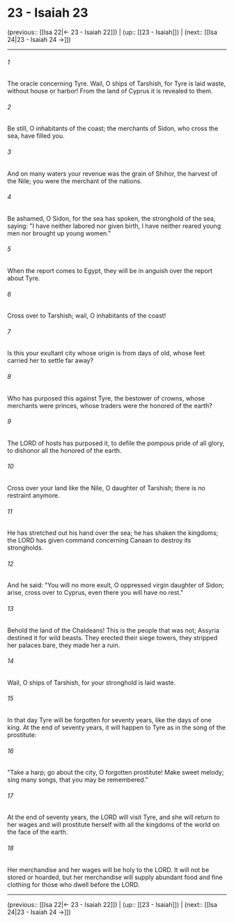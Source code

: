 # 23 - Isaiah 23

(previous:: [[Isa 22|← 23 - Isaiah 22]]) | (up:: [[23 - Isaiah]]) | (next:: [[Isa 24|23 - Isaiah 24 →]])

***


###### 1 
The oracle concerning Tyre. Wail, O ships of Tarshish, for Tyre is laid waste, without house or harbor! From the land of Cyprus it is revealed to them. 

###### 2 
Be still, O inhabitants of the coast; the merchants of Sidon, who cross the sea, have filled you. 

###### 3 
And on many waters your revenue was the grain of Shihor, the harvest of the Nile; you were the merchant of the nations. 

###### 4 
Be ashamed, O Sidon, for the sea has spoken, the stronghold of the sea, saying: "I have neither labored nor given birth, I have neither reared young men nor brought up young women." 

###### 5 
When the report comes to Egypt, they will be in anguish over the report about Tyre. 

###### 6 
Cross over to Tarshish; wail, O inhabitants of the coast! 

###### 7 
Is this your exultant city whose origin is from days of old, whose feet carried her to settle far away? 

###### 8 
Who has purposed this against Tyre, the bestower of crowns, whose merchants were princes, whose traders were the honored of the earth? 

###### 9 
The LORD of hosts has purposed it, to defile the pompous pride of all glory, to dishonor all the honored of the earth. 

###### 10 
Cross over your land like the Nile, O daughter of Tarshish; there is no restraint anymore. 

###### 11 
He has stretched out his hand over the sea; he has shaken the kingdoms; the LORD has given command concerning Canaan to destroy its strongholds. 

###### 12 
And he said: "You will no more exult, O oppressed virgin daughter of Sidon; arise, cross over to Cyprus, even there you will have no rest." 

###### 13 
Behold the land of the Chaldeans! This is the people that was not; Assyria destined it for wild beasts. They erected their siege towers, they stripped her palaces bare, they made her a ruin. 

###### 14 
Wail, O ships of Tarshish, for your stronghold is laid waste. 

###### 15 
In that day Tyre will be forgotten for seventy years, like the days of one king. At the end of seventy years, it will happen to Tyre as in the song of the prostitute: 

###### 16 
"Take a harp; go about the city, O forgotten prostitute! Make sweet melody; sing many songs, that you may be remembered." 

###### 17 
At the end of seventy years, the LORD will visit Tyre, and she will return to her wages and will prostitute herself with all the kingdoms of the world on the face of the earth. 

###### 18 
Her merchandise and her wages will be holy to the LORD. It will not be stored or hoarded, but her merchandise will supply abundant food and fine clothing for those who dwell before the LORD.

***

(previous:: [[Isa 22|← 23 - Isaiah 22]]) | (up:: [[23 - Isaiah]]) | (next:: [[Isa 24|23 - Isaiah 24 →]])
